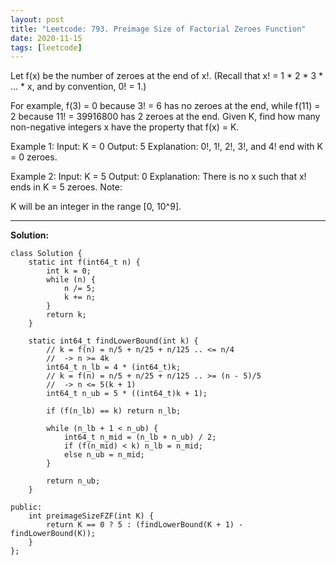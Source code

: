 ```yaml
---
layout: post
title: "Leetcode: 793. Preimage Size of Factorial Zeroes Function"
date: 2020-11-15
tags: [leetcode]
---
```


Let f(x) be the number of zeroes at the end of x!. (Recall that x! = 1 * 2 * 3 * ... * x, and by convention, 0! = 1.)

For example, f(3) = 0 because 3! = 6 has no zeroes at the end, while f(11) = 2 because 11! = 39916800 has 2 zeroes at the end. Given K, find how many non-negative integers x have the property that f(x) = K.

Example 1:
Input: K = 0
Output: 5
Explanation: 0!, 1!, 2!, 3!, and 4! end with K = 0 zeroes.

Example 2:
Input: K = 5
Output: 0
Explanation: There is no x such that x! ends in K = 5 zeroes.
Note:

K will be an integer in the range [0, 10^9].

---

**Solution:**

```
class Solution {
    static int f(int64_t n) {
        int k = 0;
        while (n) {
            n /= 5;
            k += n;
        }
        return k;
    }
    
    static int64_t findLowerBound(int k) {
        // k = f(n) = n/5 + n/25 + n/125 .. <= n/4
        //  -> n >= 4k
        int64_t n_lb = 4 * (int64_t)k;
        // k = f(n) = n/5 + n/25 + n/125 .. >= (n - 5)/5
        //  -> n <= 5(k + 1)
        int64_t n_ub = 5 * ((int64_t)k + 1);
        
        if (f(n_lb) == k) return n_lb;
        
        while (n_lb + 1 < n_ub) {
            int64_t n_mid = (n_lb + n_ub) / 2;
            if (f(n_mid) < k) n_lb = n_mid;
            else n_ub = n_mid;
        }
        
        return n_ub;
    }
    
public:
    int preimageSizeFZF(int K) {
        return K == 0 ? 5 : (findLowerBound(K + 1) - findLowerBound(K));
    }
};
```